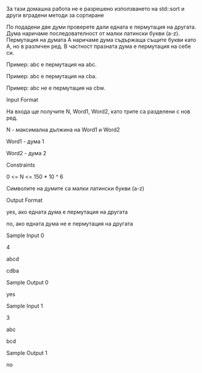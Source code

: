 За тази домашна работа не е разрешено използването на std::sort и други вградени методи за сортиране

По подадени две думи проверете дали едната е пермутация на другата. Дума наричаме последователност от малки латински букви (a-z). Пермутация на думата А наричаме дума съдържаща същите букви като А, но в различен ред. В частност празната дума е пермутация на себе си.

Пример: abc е пермутация на abc.

Пример: abc е пермутация на cba.

Пример: abc не е пермутация на cbw.

Input Format

На входа ще получите N, Word1, Word2, като трите са разделени с нов ред.

N - максимална дължина на Word1 и Word2

Word1 - дума 1

Word2 - дума 2

Constraints

0 <= N <= 150 * 10 ^ 6

Символите на думите са малки латински букви (a-z)

Output Format

yes, ако едната дума е пермутация на другата

no, ако едната дума не е пермутация на другата

Sample Input 0

4

abcd

cdba

Sample Output 0

yes

Sample Input 1

3

abc

bcd

Sample Output 1

no

